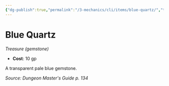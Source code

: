 ```yaml
---
{"dg-publish":true,"permalink":"/3-mechanics/cli/items/blue-quartz/","tags":["ttrpg-cli/compendium/src/5e/dmg","ttrpg-cli/item/gear/treasure-gemstone","ttrpg-cli/item/rarity/none"],"noteIcon":""}
---
```


# Blue Quartz
*Treasure (gemstone)*  


- **Cost**: 10 gp

A transparent pale blue gemstone.

*Source: Dungeon Master's Guide p. 134*